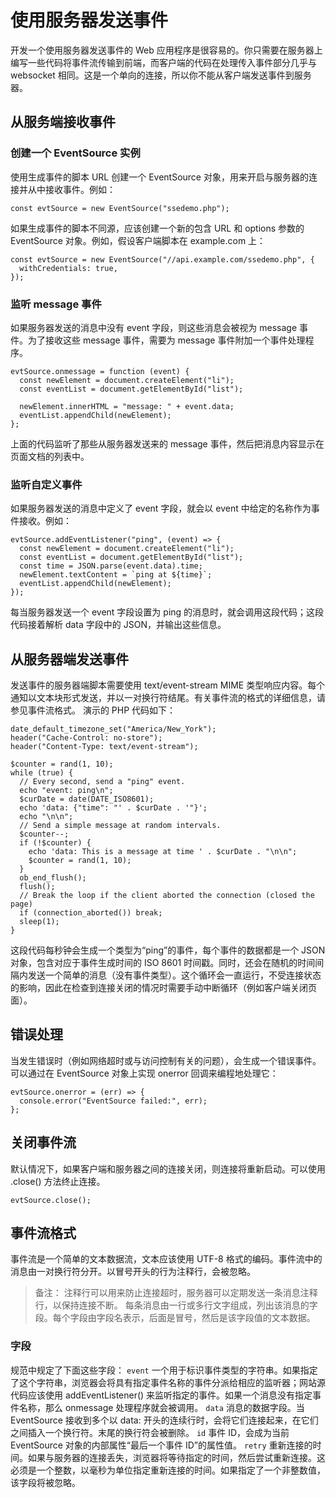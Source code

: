 # 使用服务器发送事件
开发一个使用服务器发送事件的 Web 应用程序是很容易的。你只需要在服务器上编写一些代码将事件流传输到前端，而客户端的代码在处理传入事件部分几乎与 websocket 相同。这是一个单向的连接，所以你不能从客户端发送事件到服务器。

## 从服务端接收事件
### 创建一个 EventSource 实例
使用生成事件的脚本 URL 创建一个 EventSource 对象，用来开启与服务器的连接并从中接收事件。例如：
```
const evtSource = new EventSource("ssedemo.php");
```
如果生成事件的脚本不同源，应该创建一个新的包含 URL 和 options 参数的 EventSource 对象。例如，假设客户端脚本在 example.com 上：
```
const evtSource = new EventSource("//api.example.com/ssedemo.php", {
  withCredentials: true,
});
```
### 监听 message 事件
如果服务器发送的消息中没有 event 字段，则这些消息会被视为 message 事件。为了接收这些 message 事件，需要为 message 事件附加一个事件处理程序。
```
evtSource.onmessage = function (event) {
  const newElement = document.createElement("li");
  const eventList = document.getElementById("list");

  newElement.innerHTML = "message: " + event.data;
  eventList.appendChild(newElement);
};
```
上面的代码监听了那些从服务器发送来的 message 事件，然后把消息内容显示在页面文档的列表中。
### 监听自定义事件
如果服务器发送的消息中定义了 event 字段，就会以 event 中给定的名称作为事件接收。例如：
```
evtSource.addEventListener("ping", (event) => {
  const newElement = document.createElement("li");
  const eventList = document.getElementById("list");
  const time = JSON.parse(event.data).time;
  newElement.textContent = `ping at ${time}`;
  eventList.appendChild(newElement);
});
```
每当服务器发送一个 event 字段设置为 ping 的消息时，就会调用这段代码；这段代码接着解析 data 字段中的 JSON，并输出这些信息。
## 从服务器端发送事件
发送事件的服务器端脚本需要使用 text/event-stream MIME 类型响应内容。每个通知以文本块形式发送，并以一对换行符结尾。有关事件流的格式的详细信息，请参见事件流格式。
演示的 PHP 代码如下：
```
date_default_timezone_set("America/New_York");
header("Cache-Control: no-store");
header("Content-Type: text/event-stream");

$counter = rand(1, 10);
while (true) {
  // Every second, send a "ping" event.
  echo "event: ping\n";
  $curDate = date(DATE_ISO8601);
  echo 'data: {"time": "' . $curDate . '"}';
  echo "\n\n";
  // Send a simple message at random intervals.
  $counter--;
  if (!$counter) {
    echo 'data: This is a message at time ' . $curDate . "\n\n";
    $counter = rand(1, 10);
  }
  ob_end_flush();
  flush();
  // Break the loop if the client aborted the connection (closed the page)
  if (connection_aborted()) break;
  sleep(1);
}
```
这段代码每秒钟会生成一个类型为“ping”的事件，每个事件的数据都是一个 JSON 对象，包含对应于事件生成时间的 ISO 8601 时间戳。同时，还会在随机的时间间隔内发送一个简单的消息（没有事件类型）。这个循环会一直运行，不受连接状态的影响，因此在检查到连接关闭的情况时需要手动中断循环（例如客户端关闭页面）。
## 错误处理
当发生错误时（例如网络超时或与访问控制有关的问题），会生成一个错误事件。可以通过在 EventSource 对象上实现 onerror 回调来编程地处理它：
```
evtSource.onerror = (err) => {
  console.error("EventSource failed:", err);
};
```
## 关闭事件流
默认情况下，如果客户端和服务器之间的连接关闭，则连接将重新启动。可以使用 .close() 方法终止连接。
```
evtSource.close();
```
## 事件流格式
事件流是一个简单的文本数据流，文本应该使用 UTF-8 格式的编码。事件流中的消息由一对换行符分开。以冒号开头的行为注释行，会被忽略。
> 备注： 注释行可以用来防止连接超时，服务器可以定期发送一条消息注释行，以保持连接不断。
每条消息由一行或多行文字组成，列出该消息的字段。每个字段由字段名表示，后面是冒号，然后是该字段值的文本数据。
### 字段
规范中规定了下面这些字段：
`event`
一个用于标识事件类型的字符串。如果指定了这个字符串，浏览器会将具有指定事件名称的事件分派给相应的监听器；网站源代码应该使用 addEventListener() 来监听指定的事件。如果一个消息没有指定事件名称，那么 onmessage 处理程序就会被调用。
`data`
消息的数据字段。当 EventSource 接收到多个以 data: 开头的连续行时，会将它们连接起来，在它们之间插入一个换行符。末尾的换行符会被删除。
`id`
事件 ID，会成为当前 EventSource 对象的内部属性“最后一个事件 ID”的属性值。
`retry`
重新连接的时间。如果与服务器的连接丢失，浏览器将等待指定的时间，然后尝试重新连接。这必须是一个整数，以毫秒为单位指定重新连接的时间。如果指定了一个非整数值，该字段将被忽略。
